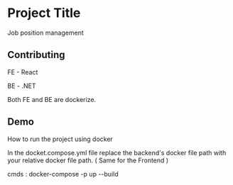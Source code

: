 
# Project Title

Job position management 


## Contributing

FE - React 

BE - .NET

Both FE and BE are dockerize.


## Demo

How to run the project using docker


In the docket.compose.yml file replace the backend's docker file path with your relative docker file path. ( Same for the Frontend )

cmds : 
docker-compose -p <project-name> up --build




